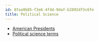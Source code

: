 ```yaml
---
id: 8faa9b85-f3e6-4f4d-9daf-b2892df3c6fe
title: Political Science
---
```


-   [American Presidents](20201114101926-american_presidents)
-   [Political science terms](20201029200040-political_science_terms)
